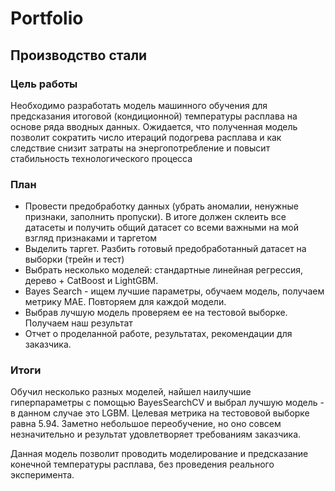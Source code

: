 # Portfolio

## Производство стали

### Цель работы
Необходимо разработать модель машинного обучения для предсказания итоговой (кондиционной) температуры расплава на основе ряда вводных данных.
Ожидается, что полученная модель позволит сократить число итераций подогрева расплава и как следствие снизит затраты на энергопотребление и повысит стабильность технологического процесса

### План
-  Провести предобработку данных (убрать аномалии, ненужные признаки, заполнить пропуски). В итоге должен склеить все датасеты и получить общий датасет со всеми важными на мой взгляд признаками и таргетом
-  Выделить таргет. Разбить готовый предобработанный датасет на выборки (трейн и тест)
-  Выбрать несколько моделей: стандартные линейная регрессия, дерево + CatBoost и LightGBM.
-  Bayes Search - ищем лучшие параметры, обучаем модель, получаем метрику MAE. Повторяем для каждой модели.
-  Выбрав лучшую модель проверяем ее на тестовой выборке. Получаем наш результат
-  Отчет о проделанной работе, результатах, рекомендации для заказчика.


### Итоги
Обучил несколько разных моделей, найшел наилучшие гиперпараметры с помощью BayesSearchCV и выбрал лучшую модель - в данном случае это LGBM.
Целевая метрика на тестововой выборке равна 5.94. Заметно небольшое переобучение, но оно совсем незначительно и результат удовлетворяет требованиям заказчика.

Данная модель позволит проводить моделирование и предсказание конечной температуры расплава, без проведения реального эксперимента.
